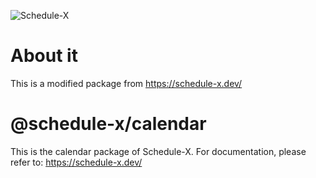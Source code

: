 ![Schedule-X](https://schedule-x.s3.eu-west-1.amazonaws.com/schedule-x-logo.png)

# About it

This is a modified package from https://schedule-x.dev/

# @schedule-x/calendar

This is the calendar package of Schedule-X. For documentation, please refer to: https://schedule-x.dev/
